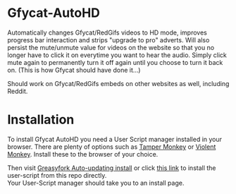 # Gfycat-AutoHD
Automatically changes Gfycat/RedGifs videos to HD mode, improves progress bar interaction and strips "upgrade to pro" adverts.
Will also persist the mute/unmute value for videos on the website so that you no longer have to click it on everytime you want to hear the audio.
Simply click mute again to permanently turn it off again until you choose to turn it back on. (This is how Gfycat should have done it...)

Should work on Gfycat/RedGifs embeds on other websites as well, including Reddit.

# Installation
To install Gfycat AutoHD you need a User Script manager installed in your browser. There are plenty of options such as [Tamper Monkey](https://www.tampermonkey.net/) or [Violent Monkey](https://github.com/violentmonkey/violentmonkey). Install these to the browser of your choice.

Then visit [Greasyfork Auto-updating install](https://greasyfork.org/en/scripts/388733-gfycat-autohd) or click [this link](https://github.com/Invertex/Gfycat-AutoHD/raw/master/Gfycat%20AutoHD.user.js) to install the user-script from this repo directly.
</br>
Your User-Script manager should take you to an install page.
